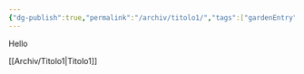 ```yaml
---
{"dg-publish":true,"permalink":"/archiv/titolo1/","tags":["gardenEntry"]}
---
```


Hello

[[Archiv/Titolo1\|Titolo1]]
